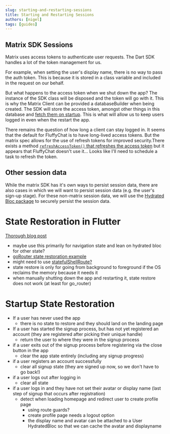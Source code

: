 ```yaml
---
slug: starting-and-restarting-sessions
title: Starting and Restarting Sessions
authors: [nigel]
tags: [guides]
---
```


## Matrix SDK Sessions

Matrix uses access tokens to authenticate user requests. The Dart SDK handles a lot of the token management for us.

For example, when setting the user's display name, there is no way to pass the auth token. This is because it is stored in a class variable and included in the request on our behalf.

But what happens to the access token when we shut down the app? The instance of the SDK class will be disposed and the token will go with it. This is why the Matrix Client can be provided a databaseBuilder when being created. The SDK will store the access token, amongst other things in this database and [fetch them on startup](https://github.com/famedly/matrix-dart-sdk/blob/544888fe33a14e0610b2916b5069656a06aeb299/lib/src/client.dart#L1430-L1459). This is what will allow us to keep users logged in even when the restart the app.

There remains the question of how long a client can stay logged in. It seems that the default for FluffyChat is to have long-lived access tokens. But the matrix spec allows for the use of refresh tokens for improved security.There exists a method [`refreshAccessToken()` that refreshes the access token](https://github.com/famedly/matrix-dart-sdk/blob/501c457ea130481ba5b52d45d4d0ff37b8707964/lib/src/client.dart#L241-L279) but it appears that FluffyChat doesn't use it... Looks like I'll need to schedule a task to refresh the token. 

## Other session data
While the matrix SDK has it's own ways to persist session data, there are also cases in which we will want to persist session data (e.g. the user's sign-up stage). For these non-matrix session data, we will use the [Hydrated Bloc package](https://pub.dev/packages/hydrated_bloc) to securely persist the session data.


# State Restoration in Flutter
[Thorough blog post](https://www.flutteris.com/blog/en/state_restoration)
- maybe use this primarily for navigation state and lean on hydrated bloc for other state?
- [goRouter state restoration example](https://github.com/flutter/packages/blob/main/packages/go_router/example/lib/others/state_restoration.dart)
- might need to use [statefulShellRoute?](https://github.com/tolo/flutter_packages/blob/nested-persistent-navigation/packages/go_router/example/lib/stateful_shell_route.dart)
- state restore is only for going from background to foreground if the OS reclaims the memory because it needs it
- when manually shutting down the app and restarting it, state restore does not work (at least for go_router)

# Startup State Restoration
- If a user has never used the app
    - there is no state to restore and they should land on the landing page
- If a user has started the signup process, but has not yet registered an account (they are registered after picking their unique handle)
    - return the user to where they were in the signup process
- if a user exits out of the signup process before registering via the close button in the app
    - clear the app state entirely (including any signup progress)
- if a user registers an account successfully
    - clear all signup state (they are signed up now, so we don't have to go back!)
- if a user logs out after logging in
    - clear all state
- if a user logs in and they have not set their avatar or display name (last step of signup that occurs after registration)
    - detect when loading homepage and redirect user to create profile page
        - using route guards?
        - create profile page needs a logout option
        - the display name and avatar can be attached to a User HydratedBloc so that we can cache the avatar and displayname